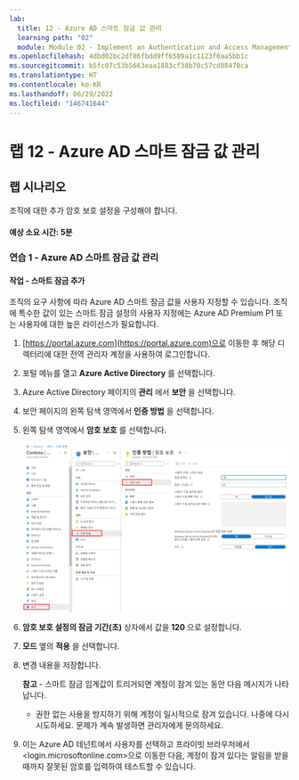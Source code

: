 ```yaml
---
lab:
  title: 12 - Azure AD 스마트 잠금 값 관리
  learning path: "02"
  module: Module 02 - Implement an Authentication and Access Management Solution
ms.openlocfilehash: 4dbd02bc2df86fbdd9ff6589a1c1123f0aa5bb1c
ms.sourcegitcommit: b5fc07c53b5663eaa1883cf38b70c57cd88470ca
ms.translationtype: HT
ms.contentlocale: ko-KR
ms.lasthandoff: 06/29/2022
ms.locfileid: "146741644"
---
```

# <a name="lab-12---manage-azure-ad-smart-lockout-values"></a>랩 12 - Azure AD 스마트 잠금 값 관리

## <a name="lab-scenario"></a>랩 시나리오

조직에 대한 추가 암호 보호 설정을 구성해야 합니다.

#### <a name="estimated-time-5-minutes"></a>예상 소요 시간: 5분

### <a name="exercise-1---manage-azure-ad-smart-lockout-values"></a>연습 1 - Azure AD 스마트 잠금 값 관리

#### <a name="task---add-smart-lockouts"></a>작업 - 스마트 잠금 추가

조직의 요구 사항에 따라 Azure AD 스마트 잠금 값을 사용자 지정할 수 있습니다. 조직에 특수한 값이 있는 스마트 잠금 설정의 사용자 지정에는 Azure AD Premium P1 또는 사용자에 대한 높은 라이선스가 필요합니다.

1. [https://portal.azure.com](https://portal.azure.com)으로 이동한 후 해당 디렉터리에 대한 전역 관리자 계정을 사용하여 로그인합니다.

2. 포털 메뉴를 열고 **Azure Active Directory** 를 선택합니다.

3. Azure Active Directory 페이지의 **관리** 에서 **보안** 을 선택합니다.

4. 보안 페이지의 왼쪽 탐색 영역에서 **인증 방법** 을 선택합니다.

5. 왼쪽 탐색 영역에서 **암호 보호** 를 선택합니다.

    ![인증 방법 페이지 및 암호 인증으로 이동하는 선택이 강조 표시된 화면 이미지](./media/lp2-mod3-browse-to-password-protection.png)

6. **암호 보호 설정의 잠금 기간(초)** 상자에서 값을 **120** 으로 설정합니다.

7. **모드** 옆의 **적용** 을 선택합니다.

8. 변경 내용을 저장합니다.

    **참고** - 스마트 잠금 임계값이 트리거되면 계정이 잠겨 있는 동안 다음 메시지가 나타납니다.
    - 권한 없는 사용을 방지하기 위해 계정이 일시적으로 잠겨 있습니다. 나중에 다시 시도하세요. 문제가 계속 발생하면 관리자에게 문의하세요.

9. 이는 Azure AD 테넌트에서 사용자를 선택하고 프라이빗 브라우저에서 <login.microsoftonline.com>으로 이동한 다음, 계정이 잠겨 있다는 알림을 받을 때까지 잘못된 암호를 입력하여 테스트할 수 있습니다.
